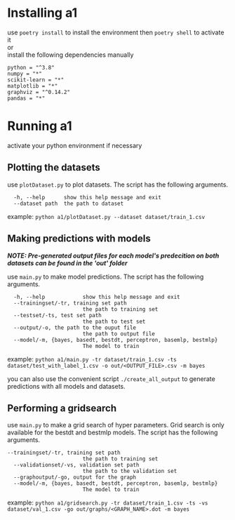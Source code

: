 # Installing a1
use `poetry install` to install the environment then `poetry shell` to activate it  
or  
install the following dependencies manually
```
python = "^3.8"
numpy = "*"
scikit-learn = "*"
matplotlib = "*"
graphviz = "^0.14.2"
pandas = "*"
```
# Running a1
activate your python environment if necessary

## Plotting the datasets
use `plotDataset.py` to plot datasets. The script has the following arguments.
```
  -h, --help      show this help message and exit
  --dataset path  the path to dataset
```
example: `python a1/plotDataset.py --dataset dataset/train_1.csv`


## Making predictions with models

***NOTE: Pre-generated output files for each model's predecition on both datasets can be found in the 'out' folder***

use `main.py` to make model predictions. The script has the following arguments.

```
  -h, --help            show this help message and exit
  --trainingset/-tr, training set path
                        the path to training set
  --testset/-ts, test set path
                        the path to test set
  --output/-o, the path to the ouput file
                        the path to output file
  --model/-m, {bayes, basedt, bestdt, perceptron, basemlp, bestmlp}
                        The model to train

```
example: ` python a1/main.py -tr dataset/train_1.csv -ts dataset/test_with_label_1.csv -o out/<OUTPUT_FILE>.csv -m bayes       `

you can also use the convenient script `./create_all_output` to generate predictions with all models and datasets.

## Performing a gridsearch

use `main.py` to make a grid search of hyper parameters. Grid search is only available for the bestdt and bestmlp models. The script has the following arguments.

```
--trainingset/-tr, training set path
                        the path to training set
  --validationset/-vs, validation set path
                        the path to the validation set
  --graphoutput/-go, output for the graph
  --model/-m, {bayes, basedt, bestdt, perceptron, basemlp, bestmlp}
                        The model to train
```
example: ` python a1/gridsearch.py -tr dataset/train_1.csv -ts -vs dataset/val_1.csv -go out/graphs/<GRAPH_NAME>.dot -m bayes       `
